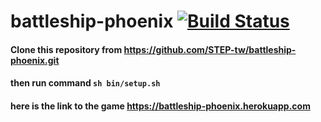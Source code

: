 # battleship-phoenix [![Build Status](https://travis-ci.org/dhanasp/battleship-phoenix.svg?branch=master)](https://travis-ci.org/dhanasp/battleship-phoenix.svg?branch=master)

#### Clone this repository from https://github.com/STEP-tw/battleship-phoenix.git

#### then run command   ```sh bin/setup.sh```

#### here is the link to the game https://battleship-phoenix.herokuapp.com
